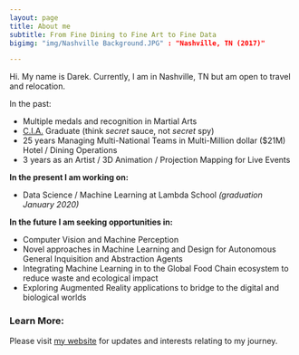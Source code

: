 ```yaml
---
layout: page
title: About me
subtitle: From Fine Dining to Fine Art to Fine Data 
bigimg: "img/Nashville Background.JPG" : "Nashville, TN (2017)"

---
```


Hi. My name is Darek. Currently, I am in Nashville, TN but am open to travel and relocation. 

In the past:

- Multiple medals and recognition in Martial Arts
- [C.I.A.](https://www.ciachef.edu/) Graduate (think _secret_ sauce, not _secret_ spy)
- 25 years Managing Multi-National Teams in Multi-Million dollar ($21M) Hotel / Dining Operations
- 3 years as an Artist / 3D Animation / Projection Mapping for Live Events

**In the present I am working on:**

- Data Science / Machine Learning at Lambda School _(graduation January 2020)_

**In the future I am seeking opportunities in:**

- Computer Vision and Machine Perception
- Novel approaches in Machine Learning and Design for Autonomous General Inquisition and Abstraction Agents
- Integrating Machine Learning in to the Global Food Chain ecosystem to reduce waste and ecological impact
- Exploring Augmented Reality applications to bridge to the digital and biological worlds 

### Learn More:

Please visit [my website](https://darektidwell.com/) for updates and interests relating to my journey.
